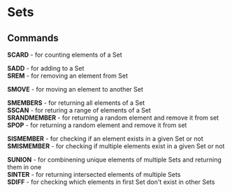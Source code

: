 # Sets

## Commands

**SCARD** - for counting elements of a Set </br>

**SADD** - for adding to a Set </br>
**SREM** - for removing an element from Set </br>

**SMOVE** - for moving an element to another Set </br>

**SMEMBERS** - for returning all elements of a Set </br>
**SSCAN** - for returing a range of elements of a Set </br>
**SRANDMEMBER** - for returning a random element and remove it from set </br>
**SPOP** - for returning a random element and remove it from set </br>

**SISMEMBER** - for checking if an element exists in a given Set or not </br>
**SMISMEMBER** - for checking if multiple elements exist in a given Set or not </br>

**SUNION** - for combinening unique elements of multiple Sets and returning them in one </br>
**SINTER** - for returning intersected elements of multiple Sets </br>
**SDIFF** - for checking which elements in first Set don't exist in other Sets </br>
